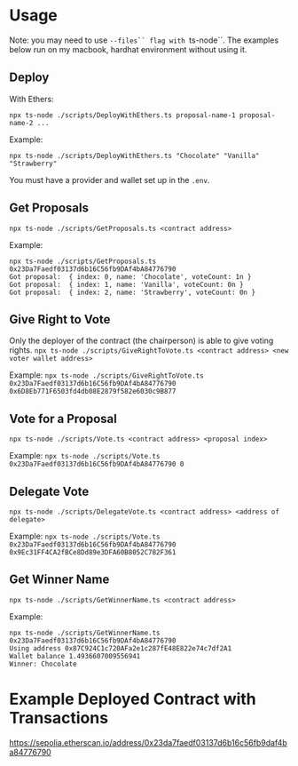 # Usage

Note: you may need to use `--files`` flag with `ts-node``. The examples below run on my macbook, hardhat environment without using it.

## Deploy
With Ethers:
```
npx ts-node ./scripts/DeployWithEthers.ts proposal-name-1 proposal-name-2 ...
```

Example:
```
npx ts-node ./scripts/DeployWithEthers.ts "Chocolate" "Vanilla" "Strawberry" 
```

You must have a provider and wallet set up in the `.env`.

## Get Proposals
```
npx ts-node ./scripts/GetProposals.ts <contract address>
```

Example:
```
npx ts-node ./scripts/GetProposals.ts 0x23Da7Faedf03137d6b16C56fb9DAf4bA84776790 
Got proposal:  { index: 0, name: 'Chocolate', voteCount: 1n }
Got proposal:  { index: 1, name: 'Vanilla', voteCount: 0n }
Got proposal:  { index: 2, name: 'Strawberry', voteCount: 0n }
```

## Give Right to Vote
Only the deployer of the contract (the chairperson) is able to give voting rights.
```npx ts-node ./scripts/GiveRightToVote.ts <contract address> <new voter wallet address>```

Example:
```npx ts-node ./scripts/GiveRightToVote.ts 0x23Da7Faedf03137d6b16C56fb9DAf4bA84776790 0x6D8Eb771F6503fd4db08E2879f582e6030c9B877```

## Vote for a Proposal
```npx ts-node ./scripts/Vote.ts <contract address> <proposal index>```

Example:
```npx ts-node ./scripts/Vote.ts 0x23Da7Faedf03137d6b16C56fb9DAf4bA84776790 0 ```

## Delegate Vote
```npx ts-node ./scripts/DelegateVote.ts <contract address> <address of delegate>```

Example:
```npx ts-node ./scripts/Vote.ts 0x23Da7Faedf03137d6b16C56fb9DAf4bA84776790 0x9Ec31FF4CA2fBCe8Dd89e3DFA60B8052C782F361 ```

## Get Winner Name

```
npx ts-node ./scripts/GetWinnerName.ts <contract address>
```

Example:
```
npx ts-node ./scripts/GetWinnerName.ts 0x23Da7Faedf03137d6b16C56fb9DAf4bA84776790
Using address 0x87C924C1c720AFa2e1c287fE48E822e74c7df2A1
Wallet balance 1.4936607009556941
Winner: Chocolate
```

# Example Deployed Contract with Transactions

https://sepolia.etherscan.io/address/0x23da7faedf03137d6b16c56fb9daf4ba84776790

